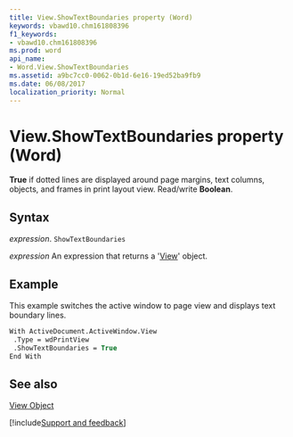 ```yaml
---
title: View.ShowTextBoundaries property (Word)
keywords: vbawd10.chm161808396
f1_keywords:
- vbawd10.chm161808396
ms.prod: word
api_name:
- Word.View.ShowTextBoundaries
ms.assetid: a9bc7cc0-0062-0b1d-6e16-19ed52ba9fb9
ms.date: 06/08/2017
localization_priority: Normal
---
```



# View.ShowTextBoundaries property (Word)

 **True** if dotted lines are displayed around page margins, text columns, objects, and frames in print layout view. Read/write **Boolean**.


## Syntax

_expression_. `ShowTextBoundaries`

 _expression_ An expression that returns a '[View](Word.View.md)' object.


## Example

This example switches the active window to page view and displays text boundary lines.


```vb
With ActiveDocument.ActiveWindow.View 
 .Type = wdPrintView 
 .ShowTextBoundaries = True 
End With
```


## See also


[View Object](Word.View.md)

[!include[Support and feedback](~/includes/feedback-boilerplate.md)]